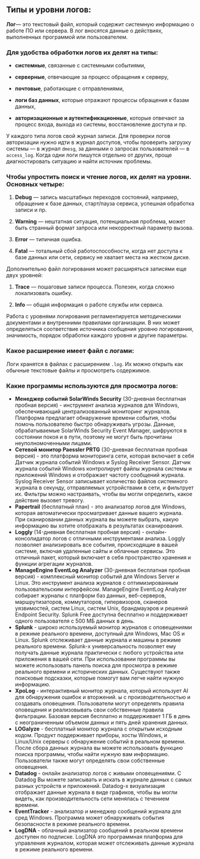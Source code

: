 ## Типы и уровни логов:

**Лог**— это текстовый файл, который содержит системную информацию о работе ПО или сервера. В лог вносятся данные о действиях, выполненных программой или пользователем.

### Для удобства обработки логов их делят на типы:

- **системные**, связанные с системными событиями,

- **серверные**, отвечающие за процесс обращения к серверу,

- **почтовые**, работающие с отправлениями,

- **логи баз данных**, которые отражают процессы обращения к базам данных,

- **авторизационные и аутентификационные**, которые отвечают за процесс входа, выхода из системы, восстановление доступа и пр.

У каждого типа логов свой журнал записи. Для проверки логов авторизации нужно идти в журнал доступов, чтобы проверить загрузку системы — в журнал ```dmesg```, за данными о запросах пользователей — в ```access_log```. Когда одни логи пишутся отдельно от других, проще диагностировать ситуацию и найти источник проблемы.

### Чтобы упростить поиск и чтение логов, их делят на уровни. Основных четыре:

1. **Debug** — запись масштабных переходов состояний, например, обращение к базе данных, старт/пауза сервиса, успешная обработка записи и пр.

2. **Warning** — нештатная ситуация, потенциальная проблема, может быть странный формат запроса или некорректный параметр вызова.

3. **Error** — типичная ошибка.

4. **Fatal** — тотальный сбой работоспособности, когда нет доступа к базе данных или сети, сервису не хватает места на жестком диске.

Дополнительно файл логирования может расширяться записями еще двух уровней:

1. **Trace**  — пошаговые записи процесса. Полезен, когда сложно локализовать ошибку.

2. **Info** — общая информация о работе службы или сервиса.

Работа с уровнями логирования регламентируется методическими документами и внутренними правилами организации. В них может определяться соответствие источника сообщения уровню логирования, значимость, порядок обработки каждого уровня и другие параметры.

### Какое расширение имеет файл с логами:

Логи хранятся в файлах с расширением ```.log```. Их можно открыть как обычные текстовые файлы и просмотреть содержимое.

### Какие программы используются для просмотра логов:

- **Менеджер событий SolarWinds Security** (30-дневная бесплатная пробная версия) - инструмент анализа журналов для Windows, обеспечивающий централизованный мониторинг журналов. Платформа предлагает обнаружение времени события, чтобы помочь пользователю быстро обнаруживать угрозы. Данные, обрабатываемые SolarWinds Security Event Manager, шифруются в состоянии покоя и в пути, поэтому не могут быть прочитаны неуполномоченными лицами.
- **Сетевой монитор Paessler PRTG** (30-дневная бесплатная пробная версия) - это платформа мониторинга сети, которая включает в себя Датчик журнала событий Windows и Syslog Receiver Sensor. Датчик журнала событий Windows контролирует файлы журнала системы и приложений Windows и отображает частоту сообщений журнала. Syslog Receiver Sensor записывает количество файлов системного журнала в секунду, отправляемых устройствами в сети, и фильтрует их. Фильтры можно настраивать, чтобы вы могли определить, какое действие вызовет тревогу.
- **Papertrail** (бесплатный план) - это анализатор логов для Windows, которая автоматически просматривает данные вашего журнала. При сканировании данных журнала вы можете выбрать, какую информацию вы хотите отображать в результатах сканирования.
- **Loggly** (14-дневная бесплатная пробная версия) -  онлайн-консолидатор логов с отличными инструментами анализа. Loggly позволяет анализировать все события, происходящие в вашей системе, включая удаленные сайты и облачные сервисы. Это отличный пакет, который включает в себя пространство хранения и функции агрегации журналов.
- **ManageEngine EventLog Analyzer** (30-дневная бесплатная пробная версия) - комплексный монитор событий для Windows Server и Linux. Это инструмент анализа журналов с оптимизированным пользовательским интерфейсом. ManageEngine EventLog Analyzer собирает журналы с платформ баз данных, веб-серверов, маршрутизаторов, коммутаторов, гипервизоров, сканеров уязвимостей, систем Linux, систем Unix, брандмауэров и решений Endpoint Security. Splunk Free доступна бесплатно и поддерживает одного пользователя с 500 МБ данных в день.
- **Splunk** - широко используемый монитор журналов с оповещениями в режиме реального времени, доступный для Windows, Mac OS и Linux. Splunk отслеживает данные журнала и машины в режиме реального времени. Splunk-х универсальность позволяет ему получать данные журнала практически с любого устройства или приложения в вашей сети. При использовании программы вы можете использовать панель поиска для просмотра в режиме реального времени и исторических данных. Существуют также поисковые подсказки, которые помогут вам легче найти нужную информацию. 
- **XpoLog** - интерактивный монитор журнала, который использует AI для обнаружения ошибок и вторжений. ы с производительностью и создавать оповещения. Пользователи могут определять правила оповещения и реализовывать свои собственные правила фильтрации. Базовая версия бесплатно и поддерживает 1 ГБ в день с неограниченным объемом данных и пять дней хранения данных. 
- **LOGalyze** - бесплатный монитор журнала с открытым исходным кодом. Продукт поддерживает приборы, хосты Windows, и Linux/Unix серверы с обнаружение событий в реальном времени. После сбора данных журнала вы можете использовать функцию поиска программы, чтобы найти нужную вам информацию. Пользователи также могут определять свои собственные оповещения. 
- **Datadog** - онлайн анализатор логов с живыми оповещениями. С Datadog Вы можете записывать и искать в журнале данных с самых разных устройств и приложений. Datadog-х визуализация отображает данные журнала в виде графиков, чтобы вы могли видеть, как производительность сети менялась с течением времени.
- **EventTracker** - анализатор и менеджер сообщений журнала для сред Windows. Программа может обнаруживать события безопасности в режиме реального времени. 
- **LogDNA** - облачный анализатор сообщений в реальном времени доступен по подписке. LogDNA это программная платформа для управления журналом, которая может отслеживать данные журнала в режиме реального времени. 